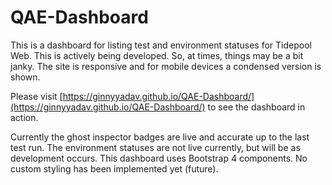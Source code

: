 # QAE-Dashboard

This is a dashboard for listing test and environment statuses for Tidepool Web. This is actively being developed. So, at times, things may be a bit janky. The site is responsive and for mobile devices a condensed version is shown.

Please visit [https://ginnyyadav.github.io/QAE-Dashboard/](https://ginnyyadav.github.io/QAE-Dashboard/) to see the dashboard in action.

Currently the ghost inspector badges are live and accurate up to the last test run. The environment statuses are not live currently, but will be as development occurs. This dashboard uses Bootstrap 4 components. No custom styling has been implemented yet (future).
